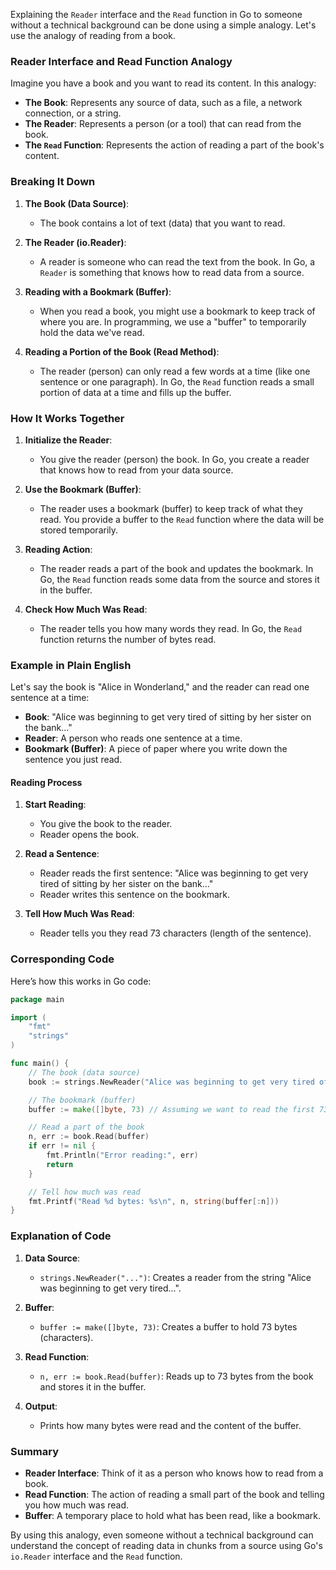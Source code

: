 Explaining the `Reader` interface and the `Read` function in Go to someone without a technical background can be done using a simple analogy. Let's use the analogy of reading from a book.

### Reader Interface and Read Function Analogy

Imagine you have a book and you want to read its content. In this analogy:

- **The Book**: Represents any source of data, such as a file, a network connection, or a string.
- **The Reader**: Represents a person (or a tool) that can read from the book.
- **The `Read` Function**: Represents the action of reading a part of the book's content.

### Breaking It Down

1. **The Book (Data Source)**:
   - The book contains a lot of text (data) that you want to read.

2. **The Reader (io.Reader)**:
   - A reader is someone who can read the text from the book. In Go, a `Reader` is something that knows how to read data from a source.

3. **Reading with a Bookmark (Buffer)**:
   - When you read a book, you might use a bookmark to keep track of where you are. In programming, we use a "buffer" to temporarily hold the data we've read.

4. **Reading a Portion of the Book (Read Method)**:
   - The reader (person) can only read a few words at a time (like one sentence or one paragraph). In Go, the `Read` function reads a small portion of data at a time and fills up the buffer.

### How It Works Together

1. **Initialize the Reader**:
   - You give the reader (person) the book. In Go, you create a reader that knows how to read from your data source.

2. **Use the Bookmark (Buffer)**:
   - The reader uses a bookmark (buffer) to keep track of what they read. You provide a buffer to the `Read` function where the data will be stored temporarily.

3. **Reading Action**:
   - The reader reads a part of the book and updates the bookmark. In Go, the `Read` function reads some data from the source and stores it in the buffer.

4. **Check How Much Was Read**:
   - The reader tells you how many words they read. In Go, the `Read` function returns the number of bytes read.

### Example in Plain English

Let's say the book is "Alice in Wonderland," and the reader can read one sentence at a time:

- **Book**: "Alice was beginning to get very tired of sitting by her sister on the bank..."
- **Reader**: A person who reads one sentence at a time.
- **Bookmark (Buffer)**: A piece of paper where you write down the sentence you just read.

#### Reading Process

1. **Start Reading**:
   - You give the book to the reader.
   - Reader opens the book.

2. **Read a Sentence**:
   - Reader reads the first sentence: "Alice was beginning to get very tired of sitting by her sister on the bank..."
   - Reader writes this sentence on the bookmark.

3. **Tell How Much Was Read**:
   - Reader tells you they read 73 characters (length of the sentence).

### Corresponding Code

Here’s how this works in Go code:

```go
package main

import (
    "fmt"
    "strings"
)

func main() {
    // The book (data source)
    book := strings.NewReader("Alice was beginning to get very tired of sitting by her sister on the bank...")

    // The bookmark (buffer)
    buffer := make([]byte, 73) // Assuming we want to read the first 73 characters

    // Read a part of the book
    n, err := book.Read(buffer)
    if err != nil {
        fmt.Println("Error reading:", err)
        return
    }

    // Tell how much was read
    fmt.Printf("Read %d bytes: %s\n", n, string(buffer[:n]))
}
```

### Explanation of Code

1. **Data Source**:
   - `strings.NewReader("...")`: Creates a reader from the string "Alice was beginning to get very tired...".

2. **Buffer**:
   - `buffer := make([]byte, 73)`: Creates a buffer to hold 73 bytes (characters).

3. **Read Function**:
   - `n, err := book.Read(buffer)`: Reads up to 73 bytes from the book and stores it in the buffer.

4. **Output**:
   - Prints how many bytes were read and the content of the buffer.

### Summary

- **Reader Interface**: Think of it as a person who knows how to read from a book.
- **Read Function**: The action of reading a small part of the book and telling you how much was read.
- **Buffer**: A temporary place to hold what has been read, like a bookmark.

By using this analogy, even someone without a technical background can understand the concept of reading data in chunks from a source using Go's `io.Reader` interface and the `Read` function.
